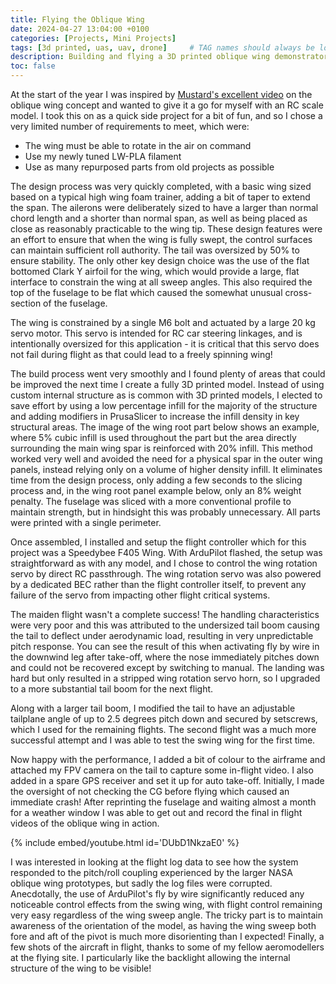 ```yaml
---
title: Flying the Oblique Wing
date: 2024-04-27 13:04:00 +0100
categories: [Projects, Mini Projects]
tags: [3d printed, uas, uav, drone]     # TAG names should always be lowercase
description: Building and flying a 3D printed oblique wing demonstrator
toc: false
---
```

At the start of the year I was inspired by [Mustard's excellent video](https://www.youtube.com/watch?v=C_dNt4UEVZQ) on the oblique wing concept and wanted to give it a go for myself with an RC scale model. I took this on as a quick side project for a bit of fun, and so I chose a very limited number of requirements to meet, which were:

- The wing must be able to rotate in the air on command
- Use my newly tuned LW-PLA filament
- Use as many repurposed parts from old projects as possible

The design process was very quickly completed, with a basic wing sized based on a typical high wing foam trainer, adding a bit of taper to extend the span. The ailerons were deliberately sized to have a larger than normal chord length and a shorter than normal span, as well as being placed as close as reasonably practicable to the wing tip. These design features were an effort to ensure that when the wing is fully swept, the control surfaces can maintain sufficient roll authority. The tail was oversized by 50% to ensure stability. The only other key design choice was the use of the flat bottomed Clark Y airfoil for the wing, which would provide a large, flat interface to constrain the wing at all sweep angles. This also required the top of the fuselage to be flat which caused the somewhat unusual cross-section of the fuselage.

The wing is constrained by a single M6 bolt and actuated by a large 20 kg servo motor. This servo is intended for RC car steering linkages, and is intentionally oversized for this application - it is critical that this servo does not fail during flight as that could lead to a freely spinning wing!

The build process went very smoothly and I found plenty of areas that could be improved the next time I create a fully 3D printed model. Instead of using custom internal structure as is common with 3D printed models, I elected to save effort by using a low percentage infill for the majority of the structure and adding modifiers in PrusaSlicer to increase the infill density in key structural areas. The image of the wing root part below shows an example, where 5% cubic infill is used throughout the part but the area directly surrounding the main wing spar is reinforced with 20% infill. This method worked very well and avoided the need for a physical spar in the outer wing panels, instead relying only on a volume of higher density infill. It eliminates time from the design process, only adding a few seconds to the slicing process and, in the wing root panel example below, only an 8% weight penalty. The fuselage was sliced with a more conventional profile to maintain strength, but in hindsight this was probably unnecessary. All parts were printed with a single perimeter.

Once assembled, I installed and setup the flight controller which for this project was a Speedybee F405 Wing. With ArduPilot flashed, the setup was straightforward as with any model, and I chose to control the wing rotation servo by direct RC passthrough. The wing rotation servo was also powered by a dedicated BEC rather than the flight controller itself, to prevent any failure of the servo from impacting other flight critical systems.

The maiden flight wasn't a complete success! The handling characteristics were very poor and this was attributed to the undersized tail boom causing the tail to deflect under aerodynamic load, resulting in very unpredictable pitch response. You can see the result of this when activating fly by wire in the downwind leg after take-off, where the nose immediately pitches down and could not be recovered except by switching to manual. The landing was hard but only resulted in a stripped wing rotation servo horn, so I upgraded to a more substantial tail boom for the next flight.

Along with a larger tail boom, I modified the tail to have an adjustable tailplane angle of up to 2.5 degrees pitch down and secured by setscrews, which I used for the remaining flights. The second flight was a much more successful attempt and I was able to test the swing wing for the first time.

Now happy with the performance, I added a bit of colour to the airframe and attached my FPV camera on the tail to capture some in-flight video. I also added in a spare GPS receiver and set it up for auto take-off. Initially, I made the oversight of not checking the CG before flying which caused an immediate crash! After reprinting the fuselage and waiting almost a month for a weather window I was able to get out and record the final in flight videos of the oblique wing in action.

{% include embed/youtube.html id='DUbD1NkzaE0' %}

I was interested in looking at the flight log data to see how the system responded to the pitch/roll coupling experienced by the larger NASA oblique wing prototypes, but sadly the log files were corrupted. Anecdotally, the use of ArduPilot's fly by wire significantly reduced any noticeable control effects from the swing wing, with flight control remaining very easy regardless of the wing sweep angle. The tricky part is to maintain awareness of the orientation of the model, as having the wing sweep both fore and aft of the pivot is much more disorienting than I expected!
Finally, a few shots of the aircraft in flight, thanks to some of my fellow aeromodellers at the flying site. I particularly like the backlight allowing the internal structure of the wing to be visible!
